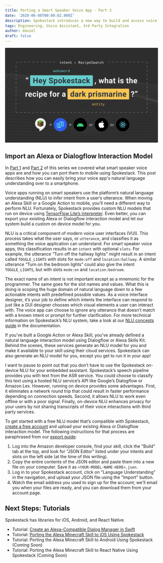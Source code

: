 ```yaml
---
title: Porting a Smart Speaker Voice App - Part 3
date: '2020-06-08T00:00:02.000Z'
description: Spokestack introduces a new way to build and access voice apps independent from major virtual assistant platforms. Take your smart speaker app mobile.
tags: Engineering, Voice Assistant, 3rd Party Integration
author: daniel
draft: false
---
```


![Porting a Smart Speaker Voice App to Mobile - Part 3](../porting-a-smart-speaker-voice-app-to-mobile-part-1/blog.png)

## Import an Alexa or Dialogflow Interaction Model

In [Part 1](/blog/porting-a-smart-speaker-voice-app-to-mobile-part-1) and [Part 2](/blog/porting-a-smart-speaker-voice-app-to-mobile-part-2) of this series we covered what smart speaker voice apps are and how you can port them to mobile using Spokestack. This post describes how you can easily bring your voice app's natural language understanding over to a smartphone.

Voice apps running on smart speakers use the platform’s natural language understanding (NLU) to infer intent from a user’s utterance. When moving an Alexa Skill or a Google Action to mobile, you’ll need a different way to perform NLU. Fortunately, Spokestack provides custom NLU models that run on device using [TensorFlow Lite’s interpreter](https://www.tensorflow.org/lite). Even better, you can export your existing Alexa or Dialogflow interaction model and let our system build a custom on device model for you.

NLU is a critical component of modern voice user interfaces (VUI). This process takes what the user says, or `utterance`, and classifies it as something the voice application can understand. For smart speaker voice apps, this classification results in an `intent` with optional `slots`. For example, the utterance “Turn off the hallway lights” might result in an intent called `TOGGLE_LIGHTS` with slots for `mode:off` and `location:hallway`. A similar utterance “Turn on the bedroom lights” could also give the intent `TOGGLE_LIGHTS`, but with slots `mode:on` and `location:bedroom`.

The exact name of an intent is not important except as a mnemonic for the programmer. The same goes for the slot names and values. What this is doing is scoping the huge domain of natural language down to a few actionable intents with predefined possible values. As a voice interface designer, it’s your job to define which intents the interface can respond to just like a GUI designer chooses which visual elements a user can interact with. The voice app can choose to ignore any utterance that doesn’t match with a known intent or prompt for further clarification. For more technical information on Spokestack’s NLU system, take a look at our [NLU concepts guide](/docs/Concepts/nlu) in the documentation.

If you’ve built a Google Action or Alexa Skill, you’ve already defined a natural language interaction model using Dialogflow or Alexa Skills Kit. Behind the scenes, these services generate an NLU model for you and make it available to your skill using their cloud services. Spokestack can also generate an NLU model for you, except you get to run it in your app!

I want to pause to point out that you don’t have to use the Spokestack on-device NLU for your embedded assistant. Spokestack’s speech pipeline provides you with text from the ASR service. You could choose to classify this text using a hosted NLU service’s API like Google’s Dialogflow or Amazon Lex. However, running on device provides some advantages. First, it eliminates a network round trip that could result in faster performance depending on connection speeds. Second, it allows NLU to work even offline or with a poor signal. Finally, on-device NLU enhances privacy for your users by not sharing transcripts of their voice interactions with third party services.

To get started with a free NLU model that’s compatible with Spokestack, [create a free account](/create) and upload your existing Alexa or Dialogflow interaction model. The following instructions for that process are paraphrased from our [export guide](/docs/integrations/export):

1.  Log into the Amazon developer console, find your skill, click the "Build" tab at the top, and look for "JSON Editor" listed under your intents and slots on the left side (at the time of this writing).
1.  Copy the entire contents of the JSON editor and paste them into a new file on your computer. Save it as `<YOUR-MODEL-NAME-HERE>.json`.
1.  Log in to your Spokestack account, click on "Language Understanding" in the navigation, and upload your JSON file using the "Import" button.
1.  Watch the email address you used to sign up for the account; we'll email you when your files are ready, and you can download them from your account page.

## Next Steps: Tutorials

Spokestack has libraries for iOS, Android, and React Native.

- Tutorial: [Create an Alexa-Compatible Dialog Manager in Swift](/blog/create-an-alexa-compatible-dialog-manager-in-swift)
- Tutorial: [Porting the Alexa Minecraft Skill to iOS Using Spokestack](/blog/porting-the-alexa-minecraft-skill-to-ios-using-spokestack)
- Tutorial: Porting the Alexa Minecraft Skill to Android Using Spokestack (Coming Soon)
- Tutorial: Porting the Alexa Minecraft Skill to React Native Using Spokestack (Coming Soon)

